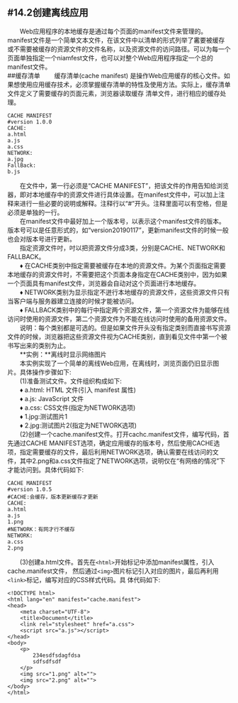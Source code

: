 #14.2创建离线应用
---
&emsp;&emsp;Web应用程序的本地缓存是通过每个页面的manifest文件来管理的。manifest文件是一个简单文本文件，在该文件中以清单的形式列举了霱要被缓存或不需要被缓存的资源文件的文件名称，以及资源文件的访问路径。可以为每一个页面单独指定一个niamfest文件，也可以对整个Web应用程序指定一个总的manifest文件。  
##缓存清单
&emsp;&emsp;缓存清单(cache manifest) 是操作Web应用缓存的核心文件。如果想使用应用缓存技术，必须掌握缓存清单的特性及使用方法。实际上，缓存清单文件定义了需要缓存的页面元素，浏览器读取缓存 清单文件，进行相应的缓存处理。
```
CACHE MANIFEST
#version 1.0.0
CACHE:
a.html
a.js
a.css
NETWORK:
a.jpg
FallBack:
b.js
```
&emsp;&emsp;在文件中，第一行必须是“CACHE MANIFEST”，把该文件的作用告知给浏览器，即对本地缓存中的资源文件进行具体设置。在manifest文件中，可以加上注释来进行一些必要的说明或解释。注释行以“#”开头。注释里面可以有空格，但是必须是单独的一行。  
&emsp;&emsp;在manifest文件中最好加上一个版本号，以表示这个manifest文件的版本。版本号可以是任意形式的，如“version20190117”，更新manifest文件的时候一般也会对版本号进行更新。  
&emsp;&emsp;指定资源文件吋，吋以把资源文件分成3类，分别是CACHE、NETWORK和FALLBACK。  
&emsp;&emsp;♦ 在CACHE类别中指定需要被缓存在本地的资源文件。为某个页面指定需要本地缓存的资源文件时，不需要把这个页面本身指定在CACHE类别中，因为如果一个页面具有manifest文件，浏览器会自动对这个页面进行本地缓存。  
&emsp;&emsp;♦ NETWORK类别为显示指定不迸行本地缓存的资源文件，这些资源文件只有当客户端与服务器建立连接的时候才能被访问。  
&emsp;&emsp;♦ FALLBACK类别中的每行中指定两个资源文件，第一个资源文件为能够在线访问时使用的资源文件，第二个资源文件为不能在线访问时使用的备用资源文件。  
&emsp;&emsp;说明：每个类别都是可选的。但是如果文件开头没有指定类别而直接书写资源文件的时候，浏览器把这些资源文件视为CACHE类别，直到看见文件中第一个被书写出来的类别为止。  
&emsp;&emsp;**实例：**离线时显示网络图片  
&emsp;&emsp;本实例实现了一个简单的离线Web应用，在离线时，浏览页面仍旧显示图片。具体操作步骤如下:    
&emsp;&emsp;(1)准备测试文件。文件组织构成如下:    
&emsp;&emsp;♦ a.html: HTML 文件(引入 manifest 属性)  
&emsp;&emsp;♦ a.js: JavaScript 文件  
&emsp;&emsp;♦ a.css: CSS文件(指定为NETWORK选项)  
&emsp;&emsp;♦ 1.jpg:测试图片1  
&emsp;&emsp;♦ 2.jpg:测试图片2(指定为NETWORK选项)  
&emsp;&emsp;(2)创建一个cache.manifest文件。打开cachc.manifest文件，编写代码，首先通过CACHE
MANIFEST选项，确定应用缓存的版本号，然后使用CACHE选项，指定需要缓存的文件，最后利用NETWORK选项，确认需要在线访问的文件，其中2.png和a.css文件指定了NETWORK选项，说明仅在“有网络的情况”下才能访问到。具体代码如下:  
```javasript
CACHE MANIFEST
#version 1.0.5
#CACHE:会缓存，版本更新缓存才更新
CACHE:
a.html
a.js
1.png
#NETWORK：有网才行不缓存
NETWORK:
a.css
2.png
```
&emsp;&emsp;(3)创建a.html文件。首先在```<html>```开始标记中添加manifest厲性，引入cache.manifest文件， 然后通过```<img>```图片标记引入对应的图片，最后再利用```<link>```标记，编写对应的CSS样式代码。具 体代码如下:
```
<!DOCTYPE html>
<html lang="en" manifest="cache.manifest">
<head>
	<meta charset="UTF-8">
	<title>Document</title>
	<link rel="stylesheet" href="a.css">
	<script src="a.js"></script>
</head>
<body>
	<p>
		234esdfsdagfdsa
		sdfsdfsdf
	</p>
	<img src="1.png" alt="">
	<img src="2.png" alt="">
</body>
</html>
```